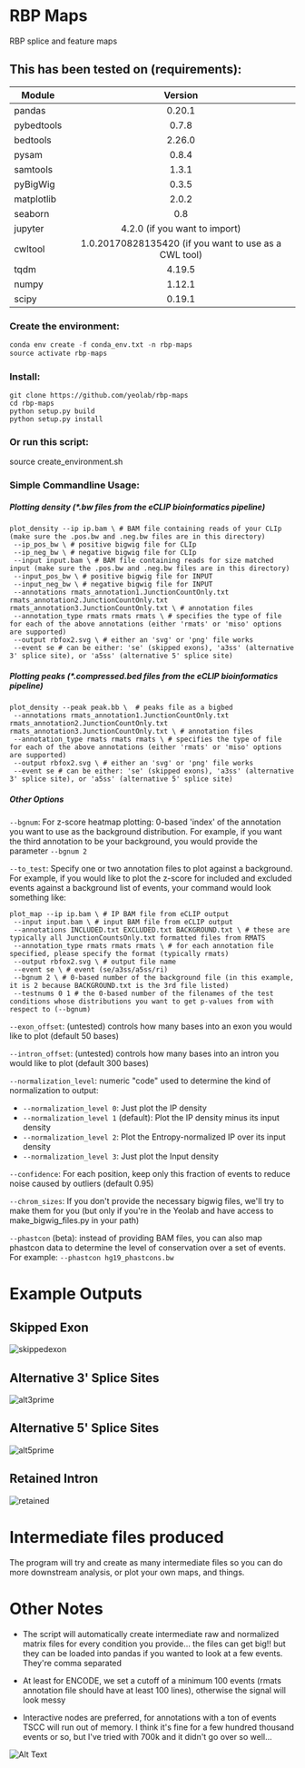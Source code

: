 # RBP Maps
RBP splice and feature maps

## This has been tested on (requirements):

| Module        | Version
| ------------- |:-------------:
| pandas        | 0.20.1
| pybedtools    | 0.7.8
| bedtools      | 2.26.0
| pysam         | 0.8.4
| samtools      | 1.3.1
| pyBigWig      | 0.3.5
| matplotlib    | 2.0.2
| seaborn       | 0.8
| jupyter       | 4.2.0 (if you want to import)
| cwltool       | 1.0.20170828135420 (if you want to use as a CWL tool)
| tqdm          | 4.19.5
| numpy         | 1.12.1
| scipy         | 0.19.1

### Create the environment:
```python
conda env create -f conda_env.txt -n rbp-maps
source activate rbp-maps
```

### Install:
```
git clone https://github.com/yeolab/rbp-maps
cd rbp-maps
python setup.py build
python setup.py install
```

### Or run this script:
source create_environment.sh

### Simple Commandline Usage:

##### Plotting density (*.bw files from the eCLIP bioinformatics pipeline)
```
plot_density --ip ip.bam \ # BAM file containing reads of your CLIp (make sure the .pos.bw and .neg.bw files are in this directory)
 --ip_pos_bw \ # positive bigwig file for CLIp
 --ip_neg_bw \ # negative bigwig file for CLIp
 --input input.bam \ # BAM file containing reads for size matched input (make sure the .pos.bw and .neg.bw files are in this directory)
 --input_pos_bw \ # positive bigwig file for INPUT
 --input_neg_bw \ # negative bigwig file for INPUT
 --annotations rmats_annotation1.JunctionCountOnly.txt rmats_annotation2.JunctionCountOnly.txt rmats_annotation3.JunctionCountOnly.txt \ # annotation files
 --annotation_type rmats rmats rmats \ # specifies the type of file for each of the above annotations (either 'rmats' or 'miso' options are supported)
 --output rbfox2.svg \ # either an 'svg' or 'png' file works
 --event se # can be either: 'se' (skipped exons), 'a3ss' (alternative 3' splice site), or 'a5ss' (alternative 5' splice site)
```

##### Plotting peaks (*.compressed.bed files from the eCLIP bioinformatics pipeline)
```
plot_density --peak peak.bb \  # peaks file as a bigbed
 --annotations rmats_annotation1.JunctionCountOnly.txt rmats_annotation2.JunctionCountOnly.txt rmats_annotation3.JunctionCountOnly.txt \ # annotation files
 --annotation_type rmats rmats rmats \ # specifies the type of file for each of the above annotations (either 'rmats' or 'miso' options are supported)
 --output rbfox2.svg \ # either an 'svg' or 'png' file works
 --event se # can be either: 'se' (skipped exons), 'a3ss' (alternative 3' splice site), or 'a5ss' (alternative 5' splice site)
```

##### Other Options

```--bgnum```: For z-score heatmap plotting: 0-based 'index' of the annotation you want to use as the background distribution.
For example, if you want the third annotation to be your background, you would provide the parameter ```--bgnum 2```

```--to_test```: Specify one or two annotation files to plot against a background.
For example, if you would like to plot the z-score for included and excluded events against a background list of events,
your command would look something like:

```
plot_map --ip ip.bam \ # IP BAM file from eCLIP output
 --input input.bam \ # input BAM file from eCLIP output
 --annotations INCLUDED.txt EXCLUDED.txt BACKGROUND.txt \ # these are typically all JunctionCountsOnly.txt formatted files from RMATS
 --annotation_type rmats rmats rmats \ # for each annotation file specified, please specify the format (typically rmats)
 --output rbfox2.svg \ # output file name
 --event se \ # event (se/a3ss/a5ss/ri)
 --bgnum 2 \ # 0-based number of the background file (in this example, it is 2 because BACKGROUND.txt is the 3rd file listed)
 --testnums 0 1 # the 0-based number of the filenames of the test conditions whose distributions you want to get p-values from with respect to (--bgnum)
```

```--exon_offset```: (untested) controls how many bases into an exon you would like to plot (default 50 bases)

```--intron_offset```: (untested) controls how many bases into an intron you would like to plot (default 300 bases)

```--normalization_level```: numeric "code" used to determine the kind of normalization to output:
 - ```--normalization_level 0```: Just plot the IP density
 - ```--normalization_level 1``` (default): Plot the IP density minus its input density
 - ```--normalization_level 2```: Plot the Entropy-normalized IP over its input density
 - ```--normalization_level 3```: Just plot the Input density

```--confidence```: For each position, keep only this fraction of events to reduce noise caused by outliers (default 0.95)

```--chrom_sizes```: If you don't provide the necessary bigwig files, we'll try to make them for you
(but only if you're in the Yeolab and have access to make_bigwig_files.py in your path)

```--phastcon``` (beta): instead of providing BAM files, you can also map phastcon data to
determine the level of conservation over a set of events. For example: ```--phastcon hg19_phastcons.bw```

# Example Outputs

## Skipped Exon
![skippedexon](https://github.com/YeoLab/rbp-maps/blob/master/documentation/images/skippedexon.png)

## Alternative 3' Splice Sites
![alt3prime](https://github.com/YeoLab/rbp-maps/blob/master/documentation/images/alternative3p.png)

## Alternative 5' Splice Sites
![alt5prime](https://github.com/YeoLab/rbp-maps/blob/master/documentation/images/alternative5p.png)

## Retained Intron
![retained](https://github.com/YeoLab/rbp-maps/blob/master/documentation/images/retainedintron.png)

# Intermediate files produced

The program will try and create as many intermediate files so you can do more downstream analysis, or plot your own maps, and things.


# Other Notes
- The script will automatically create intermediate raw and normalized matrix files for every condition you provide... the files can get big!! but they can be loaded into pandas if you wanted to look at a few events. They're comma separated

- At least for ENCODE, we set a cutoff of a minimum 100 events (rmats annotation file should have at least 100 lines), otherwise the signal will look messy

- Interactive nodes are preferred, for annotations with a ton of events TSCC will run out of memory. I think it's fine for a few hundred thousand events or so, but I've tried with 700k and it didn't go over so well...

![Alt Text](http://cultofthepartyparrot.com/parrots/partyparrot.gif)

